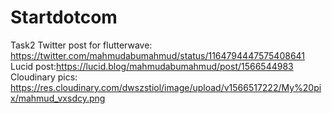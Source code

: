 # Startdotcom
Task2
Twitter post for flutterwave: https://twitter.com/mahmudabumahmud/status/1164794447575408641
Lucid post:https://lucid.blog/mahmudabumahmud/post/1566544983
Cloudinary pics: https://res.cloudinary.com/dwszstiol/image/upload/v1566517222/My%20pix/mahmud_vxsdcy.png
